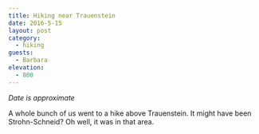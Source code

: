 ```yaml
---
title: Hiking near Trauenstein
date: 2016-5-15
layout: post
category:
  - hiking
guests:
  - Barbara
elevation:
  - 800
---
```


*Date is approximate*

A whole bunch of us went to a hike above Trauenstein.
It might have been Strohn-Schneid? Oh well, it was in that area.
